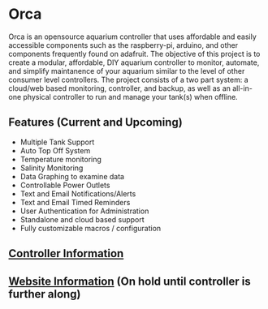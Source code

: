 # Orca

Orca is an opensource aquarium controller that uses affordable and easily accessible components such as the raspberry-pi, arduino, and other components frequently found on adafruit. The objective of this project is to create a modular, affordable, DIY aquarium controller to monitor, automate, and simplify maintanence of your aquarium similar to the level of other consumer level controllers. The project consists of a two part system: a cloud/web based monitoring, controller, and backup, as well as an all-in-one physical controller to run and manage your tank(s) when offline. 

## Features (Current and Upcoming)
- Multiple Tank Support
- Auto Top Off System
- Temperature monitoring
- Salinity Monitoring
- Data Graphing to examine data
- Controllable Power Outlets
- Text and Email Notifications/Alerts
- Text and Email Timed Reminders
- User Authentication for Administration
- Standalone and cloud based support
- Fully customizable macros / configuration

## [Controller Information](/controller/README.md)

## [Website Information](/website/README.md) (On hold until controller is further along)
